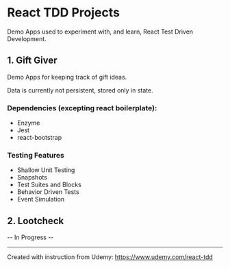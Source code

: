# React TDD Projects
Demo Apps used to experiment with, and learn, React Test Driven Development.

## 1.  Gift Giver
Demo Apps for keeping track of gift ideas.

Data is currently not persistent, stored only in state.

### Dependencies (excepting react boilerplate):
 - Enzyme
 - Jest
 - react-bootstrap

### Testing Features
 - Shallow Unit Testing
 - Snapshots
 - Test Suites and Blocks
 - Behavior Driven Tests
 - Event Simulation


## 2.  Lootcheck 
-- In Progress --



---
Created with instruction from Udemy:
https://www.udemy.com/react-tdd